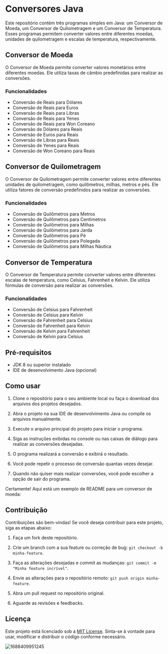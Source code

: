 # Conversores Java

Este repositório contém três programas simples em Java: um Conversor de Moeda, um Conversor de Quilometragem e um Conversor de Temperatura. Esses programas permitem converter valores entre diferentes moedas, unidades de quilometragem e escalas de temperatura, respectivamente.

## Conversor de Moeda

O Conversor de Moeda permite converter valores monetários entre diferentes moedas. Ele utiliza taxas de câmbio predefinidas para realizar as conversões.

### Funcionalidades

- Conversão de Reais para Dólares
- Conversão de Reais para Euros
- Conversão de Reais para Libras
- Conversão de Reais para Yenes
- Conversão de Reais para Won Coreano
- Conversão de Dólares para Reais
- Conversão de Euros para Reais
- Conversão de Libras para Reais
- Conversão de Yenes para Reais
- Conversão de Won Coreano para Reais

## Conversor de Quilometragem

O Conversor de Quilometragem permite converter valores entre diferentes unidades de quilometragem, como quilômetros, milhas, metros e pés. Ele utiliza fatores de conversão predefinidos para realizar as conversões.

### Funcionalidades

- Conversão de Quilômetros para Metros
- Conversão de Quilômetros para Centimetros
- Conversão de Quilômetros para Milhas
- Conversão de Quilômetros para Jarda
- Conversão de Quilômetros para Pé
- Conversão de Quilômetros para Polegada
- Conversão de Quilômetros para Milhas Náutica  


## Conversor de Temperatura

O Conversor de Temperatura permite converter valores entre diferentes escalas de temperatura, como Celsius, Fahrenheit e Kelvin. Ele utiliza fórmulas de conversão para realizar as conversões.

### Funcionalidades

- Conversão de Celsius para Fahrenheit
- Conversão de Celsius para Kelvin
- Conversão de Fahrenheit para Celsius
- Conversão de Fahrenheit para Kelvin
- Conversão de Kelvin para Fahrenheit
- Conversão de Kelvin para Celsius

## Pré-requisitos

- JDK 8 ou superior instalado
- IDE de desenvolvimento Java (opcional)

## Como usar

1. Clone o repositório para o seu ambiente local ou faça o download dos arquivos dos projetos desejados.

2. Abra o projeto na sua IDE de desenvolvimento Java ou compile os arquivos manualmente.

3. Execute o arquivo principal do projeto para iniciar o programa.

4. Siga as instruções exibidas no console ou nas caixas de diálogo para realizar as conversões desejadas.

5. O programa realizará a conversão e exibirá o resultado.

6. Você pode repetir o processo de conversão quantas vezes desejar.

7. Quando não quiser mais realizar conversões, você pode escolher a opção de sair do programa.

Certamente! Aqui está um exemplo de README para um conversor de moeda:

## Contribuição

Contribuições são bem-vindas! Se você deseja contribuir para este projeto, siga as etapas abaixo:

1. Faça um fork deste repositório.

2. Crie um branch com a sua feature ou correção de bug: `git checkout -b minha-feature`.

3. Faça as alterações desejadas e commit as mudanças: `git commit -m "Minha feature incrível"`.

4. Envie as alterações para o repositório remoto: `git push origin minha-feature`.

5. Abra um pull request no repositório original.

6. Aguarde as revisões e feedbacks.

## Licença

Este projeto está licenciado sob a [MIT License](https://opensource.org/licenses/MIT). Sinta-se à vontade para usar, modificar e distribuir o código conforme necessário.

![1688409951245](https://github.com/HygorLucianoGoncalves/Conversor-de-moeda-Challenge-One-Back-End/assets/128493484/7d5c16f0-c38d-4f4b-9067-f8a1f6087dd8)
